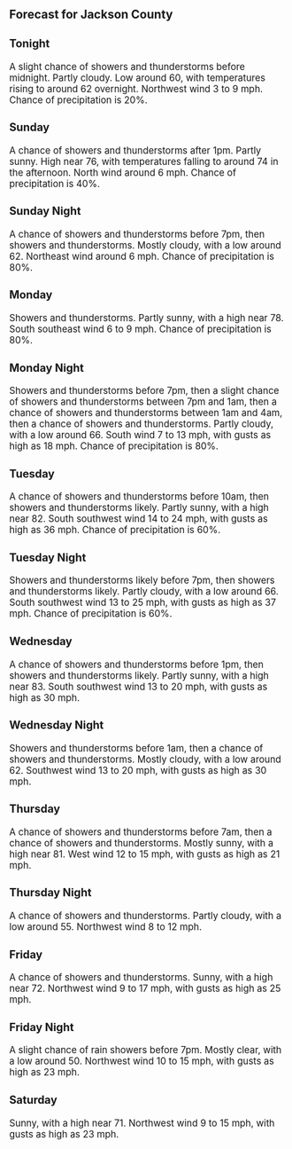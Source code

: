 <div>
   <h2>Forecast for Jackson County</h2>
   <p>
      <div style="font-size:120%">
         <h3>Tonight</h3>A slight chance of showers and thunderstorms before midnight. Partly cloudy. Low around 60, with temperatures rising to around
         62 overnight. Northwest wind 3 to 9 mph. Chance of precipitation is 20%.<br></div>
   </p>
   <p>
      <div style="font-size:120%">
         <h3>Sunday</h3>A chance of showers and thunderstorms after 1pm. Partly sunny. High near 76, with temperatures falling to around 74 in the
         afternoon. North wind around 6 mph. Chance of precipitation is 40%.<br></div>
   </p>
   <p>
      <div style="font-size:120%">
         <h3>Sunday Night</h3>A chance of showers and thunderstorms before 7pm, then showers and thunderstorms. Mostly cloudy, with a low around 62. Northeast
         wind around 6 mph. Chance of precipitation is 80%.<br></div>
   </p>
   <p>
      <div style="font-size:120%">
         <h3>Monday</h3>Showers and thunderstorms. Partly sunny, with a high near 78. South southeast wind 6 to 9 mph. Chance of precipitation is
         80%.<br></div>
   </p>
   <p>
      <div style="font-size:120%">
         <h3>Monday Night</h3>Showers and thunderstorms before 7pm, then a slight chance of showers and thunderstorms between 7pm and 1am, then a chance
         of showers and thunderstorms between 1am and 4am, then a chance of showers and thunderstorms. Partly cloudy, with a low around
         66. South wind 7 to 13 mph, with gusts as high as 18 mph. Chance of precipitation is 80%.<br></div>
   </p>
   <p>
      <div style="font-size:120%">
         <h3>Tuesday</h3>A chance of showers and thunderstorms before 10am, then showers and thunderstorms likely. Partly sunny, with a high near 82.
         South southwest wind 14 to 24 mph, with gusts as high as 36 mph. Chance of precipitation is 60%.<br></div>
   </p>
   <p>
      <div style="font-size:120%">
         <h3>Tuesday Night</h3>Showers and thunderstorms likely before 7pm, then showers and thunderstorms likely. Partly cloudy, with a low around 66. South
         southwest wind 13 to 25 mph, with gusts as high as 37 mph. Chance of precipitation is 60%.<br></div>
   </p>
   <p>
      <div style="font-size:120%">
         <h3>Wednesday</h3>A chance of showers and thunderstorms before 1pm, then showers and thunderstorms likely. Partly sunny, with a high near 83.
         South southwest wind 13 to 20 mph, with gusts as high as 30 mph.<br></div>
   </p>
   <p>
      <div style="font-size:120%">
         <h3>Wednesday Night</h3>Showers and thunderstorms before 1am, then a chance of showers and thunderstorms. Mostly cloudy, with a low around 62. Southwest
         wind 13 to 20 mph, with gusts as high as 30 mph.<br></div>
   </p>
   <p>
      <div style="font-size:120%">
         <h3>Thursday</h3>A chance of showers and thunderstorms before 7am, then a chance of showers and thunderstorms. Mostly sunny, with a high near
         81. West wind 12 to 15 mph, with gusts as high as 21 mph.<br></div>
   </p>
   <p>
      <div style="font-size:120%">
         <h3>Thursday Night</h3>A chance of showers and thunderstorms. Partly cloudy, with a low around 55. Northwest wind 8 to 12 mph.<br></div>
   </p>
   <p>
      <div style="font-size:120%">
         <h3>Friday</h3>A chance of showers and thunderstorms. Sunny, with a high near 72. Northwest wind 9 to 17 mph, with gusts as high as 25 mph.<br></div>
   </p>
   <p>
      <div style="font-size:120%">
         <h3>Friday Night</h3>A slight chance of rain showers before 7pm. Mostly clear, with a low around 50. Northwest wind 10 to 15 mph, with gusts as
         high as 23 mph.<br></div>
   </p>
   <p>
      <div style="font-size:120%">
         <h3>Saturday</h3>Sunny, with a high near 71. Northwest wind 9 to 15 mph, with gusts as high as 23 mph.<br></div>
   </p>
</div>